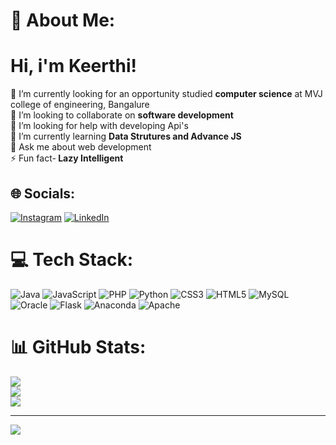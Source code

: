 # 💫 About Me:
# Hi, i'm Keerthi!<br>
🔭 I’m currently looking for an opportunity  studied <b>computer science</b> at MVJ college of engineering, Bangalure<br>👯 I’m looking to collaborate on <b>software development</b><br>🤝 I’m looking for help with developing Api's<br>🌱 I’m currently learning <b>Data Strutures and Advance JS</b><br>💬 Ask me about </b>web development</b><br>⚡ Fun fact-<b> Lazy Intelligent</b>


## 🌐 Socials:
[![Instagram](https://img.shields.io/badge/Instagram-%23E4405F.svg?logo=Instagram&logoColor=white)](https://instagram.com/keerthi_kshatriyas_) [![LinkedIn](https://img.shields.io/badge/LinkedIn-%230077B5.svg?logo=linkedin&logoColor=white)](https://linkedin.com/in/https://www.linkedin.com/in/keerthi-r-101810r777/) 

# 💻 Tech Stack:
![Java](https://img.shields.io/badge/java-%23ED8B00.svg?style=for-the-badge&logo=openjdk&logoColor=white) ![JavaScript](https://img.shields.io/badge/javascript-%23323330.svg?style=for-the-badge&logo=javascript&logoColor=%23F7DF1E) ![PHP](https://img.shields.io/badge/php-%23777BB4.svg?style=for-the-badge&logo=php&logoColor=white) ![Python](https://img.shields.io/badge/python-3670A0?style=for-the-badge&logo=python&logoColor=ffdd54) ![CSS3](https://img.shields.io/badge/css3-%231572B6.svg?style=for-the-badge&logo=css3&logoColor=white) ![HTML5](https://img.shields.io/badge/html5-%23E34F26.svg?style=for-the-badge&logo=html5&logoColor=white) ![MySQL](https://img.shields.io/badge/mysql-%2300000f.svg?style=for-the-badge&logo=mysql&logoColor=white) ![Oracle](https://img.shields.io/badge/Oracle-F80000?style=for-the-badge&logo=oracle&logoColor=white) ![Flask](https://img.shields.io/badge/flask-%23000.svg?style=for-the-badge&logo=flask&logoColor=white) ![Anaconda](https://img.shields.io/badge/Anaconda-%2344A833.svg?style=for-the-badge&logo=anaconda&logoColor=white) ![Apache](https://img.shields.io/badge/apache-%23D42029.svg?style=for-the-badge&logo=apache&logoColor=white)
# 📊 GitHub Stats:
![](https://github-readme-stats.vercel.app/api?username=KeerthiR8517&theme=city_light&hide_border=false&include_all_commits=false&count_private=false)<br/>
![](https://github-readme-streak-stats.herokuapp.com/?user=KeerthiR8517&theme=city_light&hide_border=false)<br/>
![](https://github-readme-stats.vercel.app/api/top-langs/?username=KeerthiR8517&theme=city_light&hide_border=false&include_all_commits=false&count_private=false&layout=compact)

---
[![](https://visitcount.itsvg.in/api?id=KeerthiR8517&icon=0&color=0)](https://visitcount.itsvg.in)

<!-- Proudly created with GPRM ( https://gprm.itsvg.in ) -->
